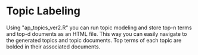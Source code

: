 # Topic Labeling

Using "ap_topics_ver2.R" you can run topic modeling and store top-n terms and top-d douments as an HTML file. This way you can easily navigate to the generated topics and topic documents. Top terms of each topic are bolded in their associated documents.


